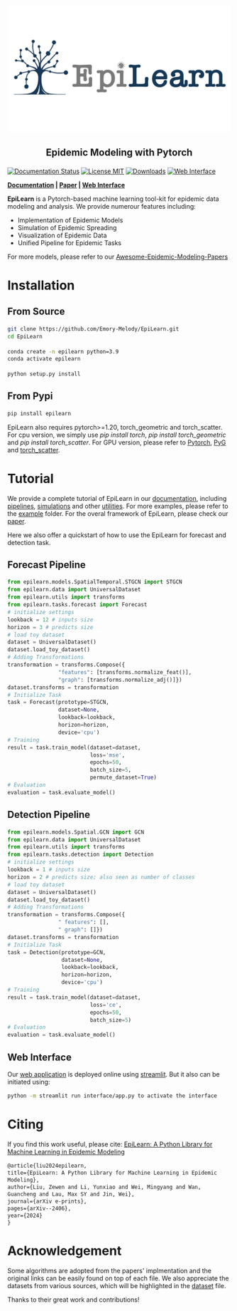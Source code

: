 
<p align="center">
<img center src="./asset/logo/logo_2_new.png" width = "600" alt="EpiLearn">
</p>


## <p align="center">Epidemic Modeling with Pytorch</p>

[![Documentation Status](https://readthedocs.org/projects/exe/badge/?version=latest)](https://epilearn-doc.readthedocs.io/en/latest/)
[![License MIT](https://img.shields.io/badge/license-MIT-blue)](https://github.com/Emory-Melody/EpiLearn/blob/main/LICENSE)
[![Downloads](https://static.pepy.tech/badge/epilearn)](https://pepy.tech/project/epilearn)
[![Web Interface](https://static.streamlit.io/badges/streamlit_badge_black_white.svg)](https://epilearn.streamlit.app/)

**[Documentation](https://epilearn-doc.readthedocs.io/en/latest/) | [Paper](https://arxiv.org/abs/2406.06016) | [Web Interface](https://epilearn.streamlit.app/)**

**EpiLearn** is a Pytorch-based machine learning tool-kit for epidemic data modeling and analysis. We provide numerour features including:

- Implementation of Epidemic Models
- Simulation of Epidemic Spreading
- Visualization of Epidemic Data
- Unified Pipeline for Epidemic Tasks
  
For more models, please refer to our [Awesome-Epidemic-Modeling-Papers](https://github.com/Emory-Melody/awesome-epidemic-modeling-papers)


Installation
==============
## From Source ##
```bash
git clone https://github.com/Emory-Melody/EpiLearn.git
cd EpiLearn

conda create -n epilearn python=3.9
conda activate epilearn

python setup.py install
```
## From Pypi ##
```bash
pip install epilearn
```

EpiLearn also   requires pytorch>=1.20, torch_geometric and torch_scatter. For cpu version, we simply use *pip install torch*, *pip install torch_geometric* and *pip install torch_scatter*. For GPU version, please refer to [Pytorch](https://pytorch.org/), [PyG](https://pytorch-geometric.readthedocs.io/en/latest/install/installation.html) and [torch_scatter](https://pytorch-geometric.com/whl/torch-1.5.0.html).

Tutorial
==============
We provide a complete tutorial of EpiLearn in our [documentation](https://epilearn-doc.readthedocs.io/en/latest/), including [pipelines](https://epilearn-doc.readthedocs.io/en/latest/tutorials/task_building.html), [simulations](https://epilearn-doc.readthedocs.io/en/latest/tutorials/simulation.html) and other [utilities](https://epilearn-doc.readthedocs.io/en/latest/tutorials/utils.html). For more examples, please refer to the [example](https://github.com/Emory-Melody/EpiLearn/tree/main/examples) folder. For the overal framework of EpiLearn, please check our [paper](https://arxiv.org/abs/2406.06016).

Here we also offer a quickstart of how to use the EpiLearn for forecast and detection task.

## Forecast Pipeline ##
```python
from epilearn.models.SpatialTemporal.STGCN import STGCN
from epilearn.data import UniversalDataset
from epilearn.utils import transforms
from epilearn.tasks.forecast import Forecast
# initialize settings
lookback = 12 # inputs size
horizon = 3 # predicts size
# load toy dataset
dataset = UniversalDataset()
dataset.load_toy_dataset()
# Adding Transformations
transformation = transforms.Compose({
                "features": [transforms.normalize_feat()],
                "graph": [transforms.normalize_adj()]})
dataset.transforms = transformation
# Initialize Task
task = Forecast(prototype=STGCN,
                dataset=None, 
                lookback=lookback, 
                horizon=horizon, 
                device='cpu')
# Training
result = task.train_model(dataset=dataset, 
                          loss='mse', 
                          epochs=50, 
                          batch_size=5, 
                          permute_dataset=True)
# Evaluation
evaluation = task.evaluate_model()
```

## Detection Pipeline ##
```python
from epilearn.models.Spatial.GCN import GCN
from epilearn.data import UniversalDataset
from epilearn.utils import transforms
from epilearn.tasks.detection import Detection
# initialize settings
lookback = 1 # inputs size
horizon = 2 # predicts size; also seen as number of classes
# load toy dataset
dataset = UniversalDataset()
dataset.load_toy_dataset()
# Adding Transformations
transformation = transforms.Compose({
                " features": [],
                " graph": []})
dataset.transforms = transformation
# Initialize Task
task = Detection(prototype=GCN, 
                 dataset=None, 
                 lookback=lookback, 
                 horizon=horizon, 
                 device='cpu')
# Training
result = task.train_model(dataset=dataset, 
                          loss='ce', 
                          epochs=50, 
                          batch_size=5)
# Evaluation
evaluation = task.evaluate_model()
```

## Web Interface ##

Our [web application](https://epilearn.streamlit.app/) is deployed online using [streamlit](https://streamlit.io/). But it also can be initiated using:
```bash
python -m streamlit run interface/app.py to activate the interface
```

Citing
==============
If you find this work useful, please cite: [EpiLearn: A Python Library for Machine Learning in Epidemic Modeling](https://arxiv.org/abs/2406.06016)

    @article{liu2024epilearn,
    title={EpiLearn: A Python Library for Machine Learning in Epidemic Modeling},
    author={Liu, Zewen and Li, Yunxiao and Wei, Mingyang and Wan, Guancheng and Lau, Max SY and Jin, Wei},
    journal={arXiv e-prints},
    pages={arXiv--2406},
    year={2024}
    }

Acknowledgement
==============
Some algorithms are adopted from the papers' implmentation and the original links can be easily found on top of each file. We also appreciate the datasets from various sources, which will be highlighted in the [dataset](https://github.com/Emory-Melody/EpiLearn/tree/main/datasets) file.

Thanks to their great work and contributions!